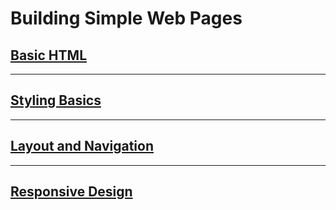 # Building Simple Web Pages

## [Basic HTML](../lectures/day-01)

---

## [Styling Basics](../lectures/day-02)

---

## [Layout and Navigation](../lectures/day-03)

---

## [Responsive Design](../lectures/day-04)
